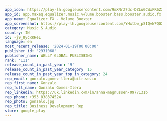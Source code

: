 ```yaml
---
app_icon: https://play-lh.googleusercontent.com/9mXNrZ7dc-DZLuGCWxFR6Z2lt8jlz1PEKx5RZm8PgxLG0QGhPI_YAD4l7Oyawk-6jQ
app_id: app.maxeq.equalizer.music.volume.booster.bass.booster.audio.fx
app_name: Equalizer FX - Volume Booster
app_screenshot: https://play-lh.googleusercontent.com/YHxtbw_pSIQvWFQGXxeumhmzhK3A4iVYifo5tWz0lWT2QzJ4XufQJsSQeNUTG9JhT_o
category: Music & Audio
country: IN
id: -j9_8ycRKHeL
language: en
most_recent_release: '2024-01-19T00:00:00'
publisher_id: '2931068'
publisher_name: WELLY GLOBAL PUBLISHING
rank: '111'
release_count_in_past_year: '9'
release_count_in_past_year_category: 15
release_count_in_past_year_top_in_category: 24
rep_email: gonzalo.gomez-llera@bitrise.io
rep_first_name: Gonzalo
rep_full_name: Gonzalo Gomez-Ilera
rep_linkedin: https://uk.linkedin.com/in/anna-magnussen-0977131b
rep_phone: +353 838374524
rep_photo: gonzalo.jpg
rep_title: Business Development Rep
store: google_play
---
```

